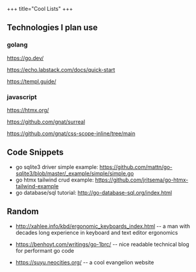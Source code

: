 +++
title="Cool Lists"
+++

## Technologies I plan use

### golang

<https://go.dev/>

<https://echo.labstack.com/docs/quick-start>

<https://templ.guide/>

### javascript

<https://htmx.org/>

<https://github.com/gnat/surreal>

<https://github.com/gnat/css-scope-inline/tree/main>

## Code Snippets

* go sqlite3 driver simple example: <https://github.com/mattn/go-sqlite3/blob/master/_example/simple/simple.go>
* go htmx tailwind crud example: <https://github.com/jritsema/go-htmx-tailwind-example>
* go database/sql tutorial: <http://go-database-sql.org/index.html>

## Random

* <http://xahlee.info/kbd/ergonomic_keyboards_index.html> -- a man with decades long experience in keyboard and text editor ergonomics

* <https://benhoyt.com/writings/go-1brc/> -- nice readable technical blog for performant go code

* <https://suyu.neocities.org/> -- a cool evangelion website
